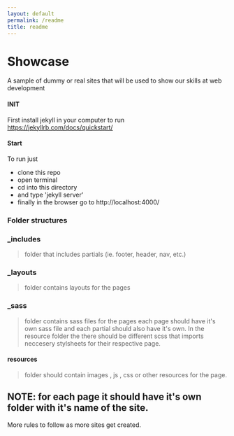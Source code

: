 ```yaml
---
layout: default
permalink: /readme
title: readme
---
```


# Showcase
A sample of dummy or real sites that will be used to show our skills at web development

#### INIT
First install jekyll in your computer to run https://jekyllrb.com/docs/quickstart/

#### Start
To run just
- clone this repo
- open terminal
- cd into this directory
- and type 'jekyll server'
- finally in the browser go to http://localhost:4000/

### Folder structures
### \_includes
> folder that includes partials (ie. footer, header, nav, etc.)

### \_layouts
> folder contains layouts for the pages

### \_sass
> folder contains sass files for the pages each page should have it's own sass file and each partial should also have it's own. In the resource folder the there should be different scss that imports neccesery stylsheets for their respective page.

#### resources
> folder should contain images , js , css or other resources for the page.

## NOTE: for each page it should have it's own folder with it's name of the site.

More rules to follow as more sites get created.
